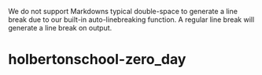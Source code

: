We do not support Markdowns typical double-space to generate a line break due to our built-in auto-linebreaking function. A regular line break will generate a line break on output.
# holbertonschool-zero_day
